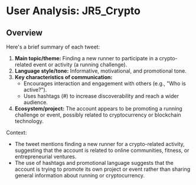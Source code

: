 # User Analysis: JR5_Crypto

## Overview

Here's a brief summary of each tweet:

1. **Main topic/theme:** Finding a new runner to participate in a crypto-related event or activity (a running challenge).
2. **Language style/tone:** Informative, motivational, and promotional tone.
3. **Key characteristics of communication:**
	* Encourages interaction and engagement with others (e.g., "Who is active?").
	* Uses hashtags (#) to increase discoverability and reach a wider audience.
4. **Ecosystem/project:** The account appears to be promoting a running challenge or event, possibly related to cryptocurrency or blockchain technology.

Context:

* The tweet mentions finding a new runner for a crypto-related activity, suggesting that the account is related to online communities, fitness, or entrepreneurial ventures.
* The use of hashtags and promotional language suggests that the account is trying to promote its own project or event rather than sharing general information about running or cryptocurrency.